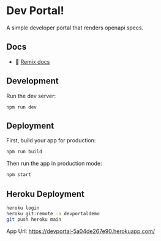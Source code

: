 # Dev Portal!

A simple developer portal that renders openapi specs.

## Docs

- 📖 [Remix docs](https://remix.run/docs)

## Development

Run the dev server:

```shellscript
npm run dev
```

## Deployment

First, build your app for production:

```sh
npm run build
```

Then run the app in production mode:

```sh
npm start
```

## Heroku Deployment

```sh
heroku login
heroku git:remote -a devportaldemo
git push heroku main
```

App Url: <https://devportal-5a04de267e90.herokuapp.com/>
